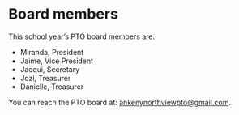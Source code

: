 # Board members

This school year’s PTO board members are:

- Miranda, President
- Jaime, Vice President
- Jacqui, Secretary
- Jozi, Treasurer
- Danielle, Treasurer

You can reach the PTO board at: <ankenynorthviewpto@gmail.com>.